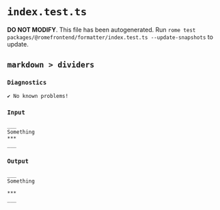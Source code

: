 # `index.test.ts`

**DO NOT MODIFY**. This file has been autogenerated. Run `rome test packages/@romefrontend/formatter/index.test.ts --update-snapshots` to update.

## `markdown > dividers`

### `Diagnostics`

```
✔ No known problems!

```

### `Input`

```md
___
Something
***
___

```

### `Output`

```md
___
Something

***
___

```
